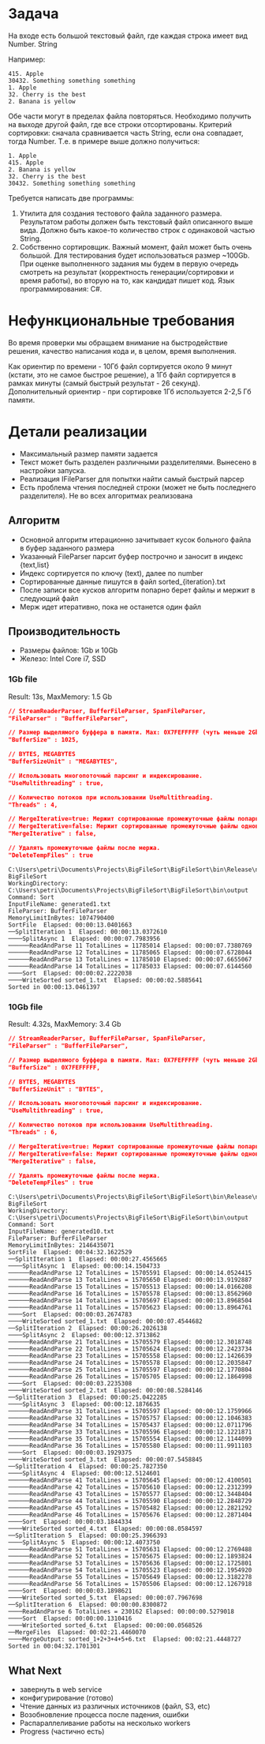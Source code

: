 # Задача

На входе есть большой текстовый файл, где каждая строка имеет вид Number. String

Например:
```text
415. Apple
30432. Something something something
1. Apple
32. Cherry is the best
2. Banana is yellow
```

   Обе части могут в пределах файла повторяться. Необходимо получить на выходе другой файл, где
   все строки отсортированы. Критерий сортировки: сначала сравнивается часть String, если она
   совпадает, тогда Number.
   Т.е. в примере выше должно получиться:
```text
1. Apple
415. Apple
2. Banana is yellow
32. Cherry is the best
30432. Something something something
```

Требуется написать две программы:
1. Утилита для создания тестового файла заданного размера. Результатом работы должен быть
   текстовый файл описанного выше вида. Должно быть какое-то количество строк с одинаковой
   частью String.
2. Собственно сортировщик. Важный момент, файл может быть очень большой. Для тестирования
   будет использоваться размер ~100Gb.
   При оценке выполненного задания мы будем в первую очередь смотреть на результат
   (корректность генерации/сортировки и время работы), во вторую на то, как кандидат пишет код.
   Язык программирования: C#.

# Нефункциональные требования

Во время проверки мы обращаем внимание на быстродействие решения, качество написания кода и, в целом, время выполнения.

Как ориентир по времени - 10Гб файл сортируется около 9 минут (кстати, это не самое быстрое решение), а 1Гб файл сортируется в рамках минуты (самый быстрый результат - 26 секунд). Дополнительный ориентир - при сортировке 1Гб используется 2-2,5 Гб памяти.


# Детали реализации
- Максимальный размер памяти задается 
- Текст может быть разделен различными разделителями. Вынесено в настройки запуска.
- Реализация IFileParser для попытки найти самый быстрый парсер
- Есть проблема чтения последней строки (может не быть последнего разделителя). Не во всех алгоритмах реализована 

## Алгоритм
- Основной алгоритм итерационно зачитывает кусок больного файла в буфер заданного размера
- Указанный FileParser парсит буфер построчно и заносит в индекс {text,list<number>}
- Индекс сортируется по ключу (text), далее по number
- Сортированные данные пишутся в файл sorted_{iteration}.txt
- После записи все кусков алгоритм попарно берет файлы и мержит в следующий файл
- Мерж идет итеративно, пока не останется один файл

## Производительность
- Размеры файлов: 1Gb и 10Gb
- Железо: Intel Core i7, SSD

### 1Gb file

Result: 13s, MaxMemory: 1.5 Gb

```json
// StreamReaderParser, BufferFileParser, SpanFileParser,
"FileParser" : "BufferFileParser",

// Размер выделямого буффера в памяти. Max: 0X7FEFFFFF (чуть меньше 2Gb).
"BufferSize" : 1025,

// BYTES, MEGABYTES
"BufferSizeUnit" : "MEGABYTES",

// Использовать многопоточный парсинг и индексирование.
"UseMultithreading" : true,

// Количество потоков при использовании UseMultithreading.
"Threads" : 4,

// MergeIterative=true: Мержит сортированные промежуточные файлы попарно, пока не останется только один.
// MergeIterative=false: Мержит сортированные промежуточные файлы одновременно
"MergeIterative" : false,

// Удалять промежуточные файлы после мержа.
"DeleteTempFiles" : true
```

```text
C:\Users\petri\Documents\Projects\BigFileSort\BigFileSort\bin\Release\net6.0>BigFileSort.exe
BigFileSort
WorkingDirectory: C:\Users\petri\Documents\Projects\BigFileSort\BigFileSort\bin\output
Command: Sort
InputFileName: generated1.txt
FileParser: BufferFileParser
MemoryLimitInBytes: 1074790400
SortFile  Elapsed: 00:00:13.0401663
──SplitIteration 1  Elapsed: 00:00:13.0372610
────SplitAsync 1  Elapsed: 00:00:07.7983956
──────ReadAndParse 11 TotalLines = 11785014 Elapsed: 00:00:07.7380769
──────ReadAndParse 12 TotalLines = 11785065 Elapsed: 00:00:07.6728044
──────ReadAndParse 13 TotalLines = 11785010 Elapsed: 00:00:07.6655067
──────ReadAndParse 14 TotalLines = 11785033 Elapsed: 00:00:07.6144560
────Sort  Elapsed: 00:00:02.2222038
────WriteSorted sorted_1.txt  Elapsed: 00:00:02.5885641
Sorted in 00:00:13.0461397
```

### 10Gb file

Result: 4.32s, MaxMemory: 3.4 Gb

```json
// StreamReaderParser, BufferFileParser, SpanFileParser,
"FileParser" : "BufferFileParser",

// Размер выделямого буффера в памяти. Max: 0X7FEFFFFF (чуть меньше 2Gb).
"BufferSize" : 0X7FEFFFFF,

// BYTES, MEGABYTES
"BufferSizeUnit" : "BYTES",

// Использовать многопоточный парсинг и индексирование.
"UseMultithreading" : true,

// Количество потоков при использовании UseMultithreading.
"Threads" : 6,

// MergeIterative=true: Мержит сортированные промежуточные файлы попарно, пока не останется только один.
// MergeIterative=false: Мержит сортированные промежуточные файлы одновременно
"MergeIterative" : false,

// Удалять промежуточные файлы после мержа.
"DeleteTempFiles" : true
```

```text
C:\Users\petri\Documents\Projects\BigFileSort\BigFileSort\bin\Release\net6.0>BigFileSort.exe
BigFileSort
WorkingDirectory: C:\Users\petri\Documents\Projects\BigFileSort\BigFileSort\bin\output
Command: Sort
InputFileName: generated10.txt
FileParser: BufferFileParser
MemoryLimitInBytes: 2146435071
SortFile  Elapsed: 00:04:32.1622529
──SplitIteration 1  Elapsed: 00:00:27.4565665
────SplitAsync 1  Elapsed: 00:00:14.1504733
──────ReadAndParse 12 TotalLines = 15705591 Elapsed: 00:00:14.0524415
──────ReadAndParse 13 TotalLines = 15705650 Elapsed: 00:00:13.9192887
──────ReadAndParse 15 TotalLines = 15705513 Elapsed: 00:00:14.0166208
──────ReadAndParse 16 TotalLines = 15705578 Elapsed: 00:00:13.8562960
──────ReadAndParse 14 TotalLines = 15705697 Elapsed: 00:00:13.8968504
──────ReadAndParse 11 TotalLines = 15705623 Elapsed: 00:00:13.8964761
────Sort  Elapsed: 00:00:03.2674783
────WriteSorted sorted_1.txt  Elapsed: 00:00:07.4544682
──SplitIteration 2  Elapsed: 00:00:26.2026138
────SplitAsync 2  Elapsed: 00:00:12.3713862
──────ReadAndParse 21 TotalLines = 15705579 Elapsed: 00:00:12.3018748
──────ReadAndParse 22 TotalLines = 15705624 Elapsed: 00:00:12.2423734
──────ReadAndParse 23 TotalLines = 15705558 Elapsed: 00:00:12.1426639
──────ReadAndParse 24 TotalLines = 15705578 Elapsed: 00:00:12.2035847
──────ReadAndParse 25 TotalLines = 15705597 Elapsed: 00:00:12.1770804
──────ReadAndParse 26 TotalLines = 15705705 Elapsed: 00:00:12.1864998
────Sort  Elapsed: 00:00:03.2235308
────WriteSorted sorted_2.txt  Elapsed: 00:00:08.5284146
──SplitIteration 3  Elapsed: 00:00:25.0422285
────SplitAsync 3  Elapsed: 00:00:12.1876635
──────ReadAndParse 31 TotalLines = 15705597 Elapsed: 00:00:12.1759966
──────ReadAndParse 32 TotalLines = 15705757 Elapsed: 00:00:12.1046383
──────ReadAndParse 34 TotalLines = 15705437 Elapsed: 00:00:12.0711796
──────ReadAndParse 33 TotalLines = 15705596 Elapsed: 00:00:12.1221871
──────ReadAndParse 35 TotalLines = 15705554 Elapsed: 00:00:12.1144099
──────ReadAndParse 36 TotalLines = 15705580 Elapsed: 00:00:11.9911103
────Sort  Elapsed: 00:00:03.1929375
────WriteSorted sorted_3.txt  Elapsed: 00:00:07.5458845
──SplitIteration 4  Elapsed: 00:00:25.7827350
────SplitAsync 4  Elapsed: 00:00:12.5124601
──────ReadAndParse 41 TotalLines = 15705645 Elapsed: 00:00:12.4100501
──────ReadAndParse 42 TotalLines = 15705610 Elapsed: 00:00:12.2312399
──────ReadAndParse 43 TotalLines = 15705577 Elapsed: 00:00:12.3448404
──────ReadAndParse 44 TotalLines = 15705590 Elapsed: 00:00:12.2848729
──────ReadAndParse 45 TotalLines = 15705482 Elapsed: 00:00:12.2821292
──────ReadAndParse 46 TotalLines = 15705676 Elapsed: 00:00:12.2871404
────Sort  Elapsed: 00:00:03.1844334
────WriteSorted sorted_4.txt  Elapsed: 00:00:08.0584597
──SplitIteration 5  Elapsed: 00:00:25.3966393
────SplitAsync 5  Elapsed: 00:00:12.4073750
──────ReadAndParse 51 TotalLines = 15705631 Elapsed: 00:00:12.2769488
──────ReadAndParse 52 TotalLines = 15705675 Elapsed: 00:00:12.1893824
──────ReadAndParse 53 TotalLines = 15705636 Elapsed: 00:00:12.1725801
──────ReadAndParse 54 TotalLines = 15705523 Elapsed: 00:00:12.1954920
──────ReadAndParse 55 TotalLines = 15705649 Elapsed: 00:00:12.3182278
──────ReadAndParse 56 TotalLines = 15705506 Elapsed: 00:00:12.1267918
────Sort  Elapsed: 00:00:03.1898621
────WriteSorted sorted_5.txt  Elapsed: 00:00:07.7967698
──SplitIteration 6  Elapsed: 00:00:00.8300872
────ReadAndParse 6 TotalLines = 230162 Elapsed: 00:00:00.5279018
────Sort  Elapsed: 00:00:00.1310416
────WriteSorted sorted_6.txt  Elapsed: 00:00:00.0568526
──MergeFiles  Elapsed: 00:02:21.4460070
────MergeOutput: sorted_1+2+3+4+5+6.txt  Elapsed: 00:02:21.4448727
Sorted in 00:04:32.1701301
```

## What Next
- завернуть в web service
- конфигурирование (готово)
- Чтение данных из различных источников (файл, S3, etc)
- Возобновление процесса после падения, ошибки
- Распараллеливание работы на несколько workers
- Progress (частично есть)